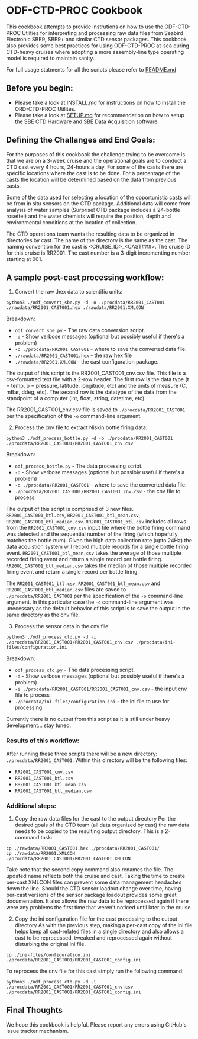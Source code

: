 # ODF-CTD-PROC Cookbook

This cookbook attempts to provide instrutions on how to use the ODF-CTD-PROC Utlities for interpreting and processing raw data files from Seabird Electronic SBE9, SBE9+ and similar CTD sensor packages.  This cookbook also provides some best practices for using ODF-CTD-PROC at-sea during CTD-heavy cruises where adopting a more assembly-line type operating model is required to maintain sanity.

For full usage statments for all the scripts please refer to [README.md](./README.md)

## Before you begin:
 - Please take a look at [INSTALL.md](./INSTALL.md) for instructions on how to install the ORD-CTD-PROC Utilites.
 - Please take a look at [SETUP.md](./SETUP.md) for recommendation on how to setup the SBE CTD Hardware and SBE Data Acquisition software.

## Defining the Challanges and End Goals:
For the purposes of this cookbook the challenge trying to be overcome is that we are on a 3-week cruise and the operational goals are to conduct a CTD cast every 4 hours, 24-hours a day.  For some of the casts there are specific locations where the cast is to be done.  For a percentage of the casts the location will be determined based on the data from previous casts.

Some of the data used for selecting a location of the opportunistic casts will be from in situ sensors on the CTD package.  Additional data will come from analysis of water samples (Surprise! CTD package includes a 24-bottle rosette!) and the water chemists will require the position, depth and environmental conditions at the location of collection.

The CTD operations team wants the resulting data to be organized in directories by cast.  The name of the directory is the same as the cast.  The naming convention for the cast is \<CRUISE_ID\>\_\<CAST###\>.  The cruise ID for this cruise is RR2001.  The cast number is a 3-digit incrementing number starting at 001.

## A sample post-cast processing workflow:
 1. Convert the raw .hex data to scientific units:

```
python3 ./odf_convert_sbe.py -d -o ./procdata/RR2001_CAST001 ./rawdata/RR2001_CAST001.hex ./rawdata/RR2001.XMLCON
```

  Breakdown:
   - `odf_convert_sbe.py` - The raw data conversion script.
   - `-d` - Show verbose messages (optional but possibly useful if there's a problem)
   - `-o ./procdata/RR2001_CAST001` - where to save the converted data file.
   - `./rawdata/RR2001_CAST001.hex` - the raw hex file
   - `./rawdata/RR2001.XMLCON` - the cast configuration package.
  
  The output of this script is the RR2001_CAST001_cnv.csv file. This file is a csv-formatted text file with a 2-row header.  The first row is the data type (t = temp, p = pressure, latitude, longitude, etc) and the units of measure (C, mBar, ddeg, etc).  The second row is the datatype of the data from the standpoint of a computer (int, float, string, datetime, etc).
  
  The RR2001_CAST001_cnv.csv file is saved to `./procdata/RR2001_CAST001` per the specification of the `-o` command-line argument.

 2. Process the cnv file to extract Niskin bottle firing data:

```
python3 ./odf_process_bottle.py -d -o ./procdata/RR2001_CAST001 ./procdata/RR2001_CAST001/RR2001_CAST001_cnv.csv
```

  Breakdown:
   - `odf_process_bottle.py` - The data processing script.
   - `-d` - Show verbose messages (optional but possibly useful if there's a problem)
   - `-o ./procdata/RR2001_CAST001` - where to save the converted data file.
   - `./procdata/RR2001_CAST001/RR2001_CAST001_cnv.csv` - the cnv file to process

  The output of this script is comprised of 3 new files.  `RR2001_CAST001_btl.csv`, `RR2001_CAST001_btl_mean.csv`, `RR2001_CAST001_btl_median.csv`.  `RR2001_CAST001_btl.csv` includes all rows from the `RR2001_CAST001_cnv.csv` input file where the bottle firing command was detected and the sequential number of the firing (which hopefully matches the bottle num).  Given the high data collection rate (upto 24Hz) the data acquistion system will record multiple records for a single bottle firing event.  `RR2001_CAST001_btl_mean.csv` takes the average of those multiple recorded firing event and return a single record per bottle firing.  `RR2001_CAST001_btl_median.csv` takes the median of those multiple recorded firing event and return a single record per bottle firing.

  The `RR2001_CAST001_btl.csv`, `RR2001_CAST001_btl_mean.csv` and `RR2001_CAST001_btl_median.csv` files are saved to `./procdata/RR2001_CAST001` per the specification of the `-o` command-line argument.  In this particular case the `-o` command-line argument was unecessary as the default behavior of this script is to save the output in the same directory as the cnv file.

 3. Process the sensor data in the cnv file:

```
python3 ./odf_process_ctd.py -d -i ./procdata/RR2001_CAST001/RR2001_CAST001_cnv.csv ./procdata/ini-files/configuration.ini
```

  Breakdown:
   - `odf_process_ctd.py` - The data processing script.
   - `-d` - Show verbose messages (optional but possibly useful if there's a problem)
   - `-i ./procdata/RR2001_CAST001/RR2001_CAST001_cnv.csv` - the input cnv file to process
   - `./procdata/ini-files/configuration.ini` - the ini file to use for processing
  
  Currently there is no output from this script as it is still under heavy development... stay tuned.
   
### Results of this workflow: ###

  After running these three scripts there will be a new directory: `./procdata/RR2001_CAST001`.  Within this directory will be the following files:
   - `RR2001_CAST001_cnv.csv`
   - `RR2001_CAST001_btl.csv`
   - `RR2001_CAST001_btl_mean.csv`
   - `RR2001_CAST001_btl_median.csv`

### Additional steps: ###
 
 1. Copy the raw data files for the cast to the output directory
  Per the desired goals of the CTD team (all data organized by cast) the raw data needs to be copied to the resulting output directory.  This is a 2-command task:

```
cp ./rawdata/RR2001_CAST001.hex ./procdata/RR2001_CAST001/ 
cp ./rawdata/RR2001.XMLCON ./procdata/RR2001_CAST001/RR2001_CAST001.XMLCON
```

  Take note that the second copy command also renames the file.  The updated name reflects both the cruise and cast.  Taking the time to create per-cast XMLCON files can prevent some data management headaches down the line.  Should the CTD sensor loadout change over time, having per-cast versions of the sensor package loadout provides some great documentation.  It also allows the raw data to be reprocessed again if there were any problems the first time that weren't noticed until later in the cruise.

 2. Copy the ini configuration file for the cast processing to the output directory
  As with the previous step, making a per-cast copy of the ini file helps keep all cast-related files in a single directory and also allows a cast to be reprocessed, tweaked and reprocessed again without disturbing the original ini file.

```
cp ./ini-files/configuration.ini ./procdata/RR2001_CAST001/RR2001_CAST001_config.ini
```

  To reprocess the cnv file for this cast simply run the following command:

```
python3 ./odf_process_ctd.py -d -i ./procdata/RR2001_CAST001/RR2001_CAST001_cnv.csv ./procdata/RR2001_CAST001/RR2001_CAST001_config.ini
```
 
## Final Thoughts ##
We hope this cookbook is helpful.  Please report any errors using GitHub's issue tracker mechanism. 
